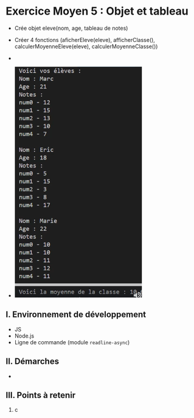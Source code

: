 # Exercice Moyen 5 : Objet et tableau

- Crée objet eleve(nom, age, tableau de notes)
- Créer 4 fonctions (aficherEleve(eleve), afficherClasse(), calculerMoyenneEleve(eleve), calculerMoyenneClasse())
- 
  
- ![capture exo5](ex5.png)

## I. Environnement de développement

* JS
* Node.js
* Ligne de commande (module `readline-async`)

## II. Démarches
- 


## III. Points à retenir

1. c